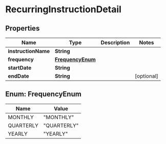 

# RecurringInstructionDetail


## Properties

| Name | Type | Description | Notes |
|------------ | ------------- | ------------- | -------------|
|**instructionName** | **String** |  |  |
|**frequency** | [**FrequencyEnum**](#FrequencyEnum) |  |  |
|**startDate** | **String** |  |  |
|**endDate** | **String** |  |  [optional] |



## Enum: FrequencyEnum

| Name | Value |
|---- | -----|
| MONTHLY | &quot;MONTHLY&quot; |
| QUARTERLY | &quot;QUARTERLY&quot; |
| YEARLY | &quot;YEARLY&quot; |



